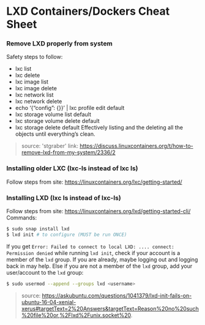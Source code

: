 # LXD Containers/Dockers Cheat Sheet

### Remove LXD properly from system
Safety steps to follow:
* lxc list
* lxc delete <whatever came from list>
* lxc image list
* lxc image delete <whatever came from list>
* lxc network list
* lxc network delete <whatever came from list>
* echo ‘{“config”: {}}’ | lxc profile edit default
* lxc storage volume list default
* lxc storage volume delete default <whatever came from list>
* lxc storage delete default
Effectively listing and the deleting all the objects until everything’s clean.
> source: 'stgraber' 
> link: https://discuss.linuxcontainers.org/t/how-to-remove-lxd-from-my-system/2336/2

### Installing older LXC (lxc-ls instead of lxc ls)
Follow steps from site: 
https://linuxcontainers.org/lxc/getting-started/

### Installing LXD (lxc ls instead of lxc-ls)
Follow steps from site: 
https://linuxcontainers.org/lxd/getting-started-cli/
Commands:
```bash
$ sudo snap install lxd
$ lxd init # to configure (MUST be run ONCE)
```
If you get `Error: Failed to connect to local LXD: .... connect: Permission denied` while running `lxd init`, check if your account is a member of the `lxd` group. If you are already, maybe logging out and logging back in may help. Else if you are not a member of the `lxd` group, add your user/account to the `lxd` group:
```bash
$ sudo usermod --append --groups lxd <username>
```
>source: https://askubuntu.com/questions/1041379/lxd-init-fails-on-ubuntu-16-04-xenial-xerus#targetText=2%20Answers&targetText=Reason%20no%20such%20file%20or,%2Flxd%2Funix.socket%20.

